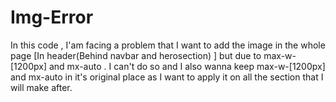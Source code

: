 # Img-Error
In this code , I'am facing a problem that I want to add the image in the whole page [In header(Behind navbar and herosection) ] but due to max-w-[1200px] and mx-auto . I can't do so and I also wanna keep max-w-[1200px] and mx-auto in it's original place as I want to apply it on all the section that I will make after.
